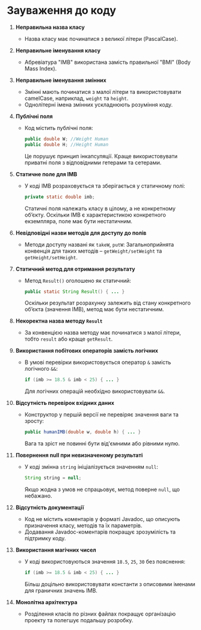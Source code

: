 # Зауваження до коду

1. **Неправильна назва класу**
    - Назва класу має починатися з великої літери (PascalCase).

2. **Неправильне іменування класу**
    - Абревіатура "IMB" використана замість правильної "BMI" (Body Mass Index).

3. **Неправильне іменування змінних**
    - Змінні мають починатися з малої літери та використовувати camelCase, наприклад, `weight` та `height`.
    - Однолітерні імена змінних ускладнюють розуміння коду.

4. **Публічні поля**
    - Код містить публічні поля:
      ```java
      public double W; //Weight Human
      public double H; //Height Human
      ```
      Це порушує принцип інкапсуляції. Краще використовувати приватні поля з відповідними гетерами та сетерами.

5. **Статичне поле для IMB**
    - У коді IMB розраховується та зберігається у статичному полі:
      ```java
      private static double imb;
      ```
      Статичні поля належать класу в цілому, а не конкретному об’єкту. Оскільки IMB є характеристикою конкретного екземпляра, поле має бути нестатичним.

6. **Невідповідні назви методів для доступу до полів**
    - Методи доступу названі як `takeW`, `putW`:
      Загальноприйнята конвенція для таких методів – `getWeight/setWeight` та `getHeight/setHeight`.

7. **Статичний метод для отримання результату**
    - Метод `Result()` оголошено як статичний:
      ```java
      public static String Result() { ... }
      ```
      Оскільки результат розрахунку залежить від стану конкретного об’єкта (значення IMB), метод має бути нестатичним.

8. **Некоректна назва методу `Result`**
    - За конвенцією назва методу має починатися з малої літери, тобто `result` або краще `getResult`.

9. **Використання побітових операторів замість логічних**
    - В умові перевірки використовується оператор `&` замість логічного `&&`:
      ```java
      if (imb >= 18.5 & imb < 25) { ... }
      ```
      Для логічних операцій необхідно використовувати `&&`.

10. **Відсутність перевірок вхідних даних**
    - Конструктор у першій версії не перевіряє значення ваги та зросту:
      ```java
      public humanIMB(double w, double h) { ... }
      ```
      Вага та зріст не повинні бути від'ємними або рівними нулю.

11. **Повернення null при невизначеному результаті**
    - У коді змінна `string` ініціалізується значенням `null`:
      ```java
      String string = null;
      ```
      Якщо жодна з умов не спрацьовує, метод поверне `null`, що небажано.

12. **Відсутність документації**
    - Код не містить коментарів у форматі Javadoc, що описують призначення класу, методів та їх параметрів.
    - Додавання Javadoc-коментарів покращує зрозумілість та підтримку коду.

13. **Використання магічних чисел**
    - У коді використовуються значення `18.5`, `25`, `30` без пояснення:
      ```java
      if (imb >= 18.5 & imb < 25) { ... }
      ```
      Більш доцільно використовувати константи з описовими іменами для граничних значень IMB.

14. **Монолітна архітектура**
    - Розділення класів по різних файлах покращує організацію проекту та полегшує подальшу розробку.
